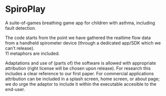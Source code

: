 # SpiroPlay
A suite-of-games breathing game app for children with asthma, including fault detection. 

The code starts from the point we have gathered the realtime flow data from a handheld spirometer device (through a dedicated app/SDK which we can't release).  
11 metaphors are included. 

Adaptations and use of (parts of) the software is allowed with appropriate attribution (right license will be chosen upon release). 
For research this includes a clear reference to our first paper. For commercial applications attribution can be included in a splash screen, home screen, or about page; we do urge the adaptor to include it within the executable accesible to the end-user. 
